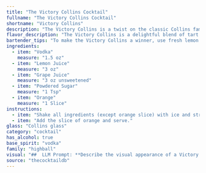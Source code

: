 ```yaml
---
title: "The Victory Collins Cocktail"
fullname: "The Victory Collins Cocktail"
shortname: "Victory Collins"
description: "The Victory Collins is a twist on the classic Collins family, a refreshing highball originating in the 19th century.  This patriotic spin likely emerged during World War II, using the colors of the American flag (red, white, and blue) in its vibrant grape, lemon, and vodka composition. "
flavor_description: "The Victory Collins is a delightful blend of tart and sweet. Vodka's clean spirit mingles with the bright acidity of lemon juice and the juicy sweetness of grape juice. Powdered sugar adds a touch of delicate sweetness, while orange provides a subtle citrusy aroma and a zesty finish. This refreshing cocktail is a perfect balance of flavors, leaving you with a satisfying and invigorating experience. "
bartender_tips: "To make the Victory Collins a winner, use fresh lemon juice for maximum zing. Don't overdo the powdered sugar—start small and adjust to taste.  For a more vibrant hue, use a high-quality, dark-colored grape juice.  Shake well with ice to chill thoroughly, and don't forget a splash of soda water for a light and refreshing finish. Finally, garnish with a lemon twist or an orange slice for a touch of elegance. "
ingredients:
  - item: "Vodka"
    measure: "1.5 oz"
  - item: "Lemon Juice"
    measure: "3 oz"
  - item: "Grape Juice"
    measure: "3 oz unsweetened"
  - item: "Powdered Sugar"
    measure: "1 Tsp"
  - item: "Orange"
    measure: "1 Slice"
instructions:
  - item: "Shake all ingredients (except orange slice) with ice and strain into a collins glass over ice cubes."
  - item: "Add the slice of orange and serve."
glass: "Collins glass"
category: "cocktail"
has_alcohol: true
base_spirit: "vodka"
family: "highball"
visual: "##  LLM Prompt: **Describe the visual appearance of a Victory Collins cocktail. Consider these ingredients:*** **Vodka:** Clear, colorless spirit.* **Lemon Juice:**  Pale yellow, slightly cloudy liquid. * **Grape Juice:**  Deep purple or reddish-purple, depending on the grape variety.* **Powdered Sugar:** White, fine powder.* **Orange:** Orange rind for garnish, with its vibrant orange hue.**Focus on:*** **Color:** What is the overall color of the cocktail? Does it have a layered appearance? * **Clarity:** Is the drink clear or cloudy?* **Texture:** Is it smooth or does it have any visible particulates?* **Garnish:** How does the orange rind enhance the visual appeal?**Example:**Imagine a tall, elegant Collins glass filled with a vibrant, deep purple liquid. The color resembles a rich, dark grape juice, but there is a subtle hint of lightness to it. The drink is clear, with a hint of fine, white particulates from the powdered sugar suspended in it. A thin slice of orange rind, with its bright orange hue, is perched on the rim of the glass, adding a touch of citrusy freshness to the overall presentation. "
source: "thecocktaildb"
---
```


